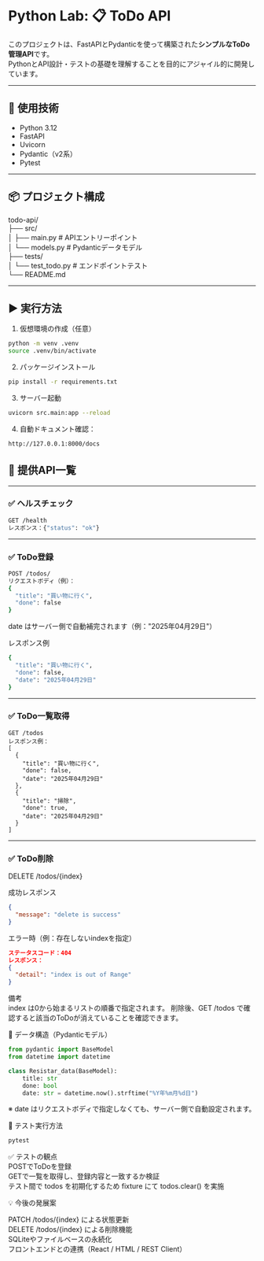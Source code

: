 # Python Lab: 📋 ToDo API

このプロジェクトは、FastAPIとPydanticを使って構築された**シンプルなToDo管理API**です。  
PythonとAPI設計・テストの基礎を理解することを目的にアジャイル的に開発しています。

---

## 🚀 使用技術

- Python 3.12
- FastAPI
- Uvicorn
- Pydantic（v2系）
- Pytest

---

## 📦 プロジェクト構成

todo-api/  
 ├── src/   
 │ ├── main.py # APIエントリーポイント  
 │ └── models.py # Pydanticデータモデル   
 ├── tests/   
 │ └── test_todo.py # エンドポイントテスト   
 └── README.md


---

## ▶️ 実行方法

1. 仮想環境の作成（任意）

```bash
python -m venv .venv
source .venv/bin/activate  
```

2. パッケージインストール
```bash
pip install -r requirements.txt
```

3. サーバー起動
```bash
uvicorn src.main:app --reload
```

4. 自動ドキュメント確認：
```bash
http://127.0.0.1:8000/docs
```

## 📮 提供API一覧  
---

### ✅ ヘルスチェック
```bash
GET /health
レスポンス：{"status": "ok"}
```

---

### ✅ ToDo登録
```bash
POST /todos/
リクエストボディ（例）：
{
  "title": "買い物に行く",
  "done": false
}
```
date はサーバー側で自動補完されます（例："2025年04月29日"）

レスポンス例
```bash
{
  "title": "買い物に行く",
  "done": false,
  "date": "2025年04月29日"
}
```
---

### ✅ ToDo一覧取得
```
GET /todos
レスポンス例：
[
  {
    "title": "買い物に行く",
    "done": false,
    "date": "2025年04月29日"
  },
  {
    "title": "掃除",
    "done": true,
    "date": "2025年04月29日"
  }
]
```

---

### ✅ ToDo削除
DELETE /todos/{index}

成功レスポンス
```json
{
  "message": "delete is success"
}
```
エラー時（例：存在しないindexを指定）  
```json
ステータスコード：404  
レスポンス：
{
  "detail": "index is out of Range"
}
```
備考  
index は0から始まるリストの順番で指定されます。
削除後、GET /todos で確認すると該当のToDoが消えていることを確認できます。


🧾 データ構造（Pydanticモデル）
```python
from pydantic import BaseModel
from datetime import datetime

class Resistar_data(BaseModel):
    title: str
    done: bool
    date: str = datetime.now().strftime("%Y年%m月%d日")
```
※ date はリクエストボディで指定しなくても、サーバー側で自動設定されます。

🧪 テスト実行方法
```python
pytest
```
✅ テストの観点  
POSTでToDoを登録  
GETで一覧を取得し、登録内容と一致するか検証  
テスト間で todos を初期化するため fixture にて todos.clear() を実施  

💡 今後の発展案

PATCH /todos/{index} による状態更新  
DELETE /todos/{index} による削除機能  
SQLiteやファイルベースの永続化  
フロントエンドとの連携（React / HTML / REST Client）  